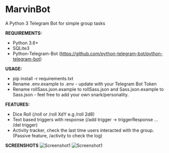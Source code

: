 # MarvinBot

A Python 3 Telegram Bot for simple group tasks

**REQUIREMENTS:**
- Python 3.6+
- SQLite3
- Python-Telegram-Bot (https://github.com/python-telegram-bot/python-telegram-bot)

**USAGE:**
- pip install -r requirements.txt
- Rename .env.example to .env - update with your Telegram Bot Token
- Rename rollSass.json.example to rollSass.json and Sass.json.example to Sass.json - feel free to add your own snark/personality.

**FEATURES:**
- Dice Roll (/roll or /roll XdY e.g /roll 2d8)
- Text based triggers with response (/add trigger -> triggerResponse ... /del trigger)
- Activity tracker, check the last time users interacted with the group. (Passive feature, /activity to check the log)

**SCREENSHOTS**
![Screenshot1](https://github.com/suitedupgeek/MarvinBot/blob/main/docs/SS1.png)
![Screenshot1](https://github.com/suitedupgeek/MarvinBot/blob/main/docs/SS2.png)
